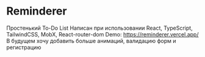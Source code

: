 # Reminderer
Простенький To-Do List
Написан при использовании React, TypeScript, TailwindCSS, MobX, React-router-dom
Demo: https://reminderer.vercel.app/
В будущем хочу добавить больше анимаций, валидацию форм и регистрацию
